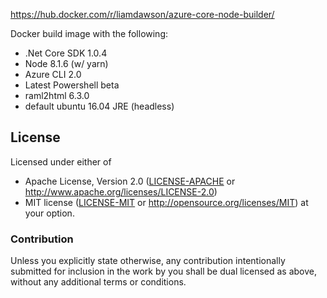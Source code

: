 https://hub.docker.com/r/liamdawson/azure-core-node-builder/

Docker build image with the following:

* .Net Core SDK 1.0.4
* Node 8.1.6 (w/ yarn)
* Azure CLI 2.0
* Latest Powershell beta
* raml2html 6.3.0
* default ubuntu 16.04 JRE (headless)

## License

Licensed under either of
 * Apache License, Version 2.0 ([LICENSE-APACHE](LICENSE-APACHE) or http://www.apache.org/licenses/LICENSE-2.0)
 * MIT license ([LICENSE-MIT](LICENSE-MIT) or http://opensource.org/licenses/MIT)
at your option.

### Contribution

Unless you explicitly state otherwise, any contribution intentionally submitted
for inclusion in the work by you shall be dual licensed as above, without any
additional terms or conditions.
